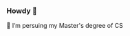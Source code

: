 ### Howdy 👋

🌱  I’m persuing my Master's degree of CS
<!-- 🔭  ~I’m currently looking for a job~ 
- 💬  Tech Stack: *(Java == Python) > (C++ == C) > Go*
 📫  How to reach me: [Email](shanewongms@outlook.com) -->

<!--
**freesinger/freesinger** is a ✨ _special_ ✨ repository because its `README.md` (this file) appears on your GitHub profile.

Here are some ideas to get you started:

- 🔭 I’m currently working on ...
- 🌱 I’m currently learning ...
- 👯 I’m looking to collaborate on ...
- 🤔 I’m looking for help with ...
- 💬 Ask me about ...
- 📫 How to reach me: ...
- 😄 Pronouns: ...
- ⚡ Fun fact: ...
-->
